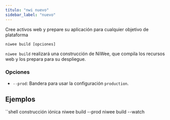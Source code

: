 ```yaml
---
título: "nwi nuevo"
sidebar_label: "nuevo"
---
```


Cree activos web y prepare su aplicación para cualquier objetivo de plataforma

```shell
niwee build [opciones]
```

`niwee build` realizará una construcción de NiWee, que compila los recursos web y los prepara para su despliegue.

### Opciones

 - `--prod`: Bandera para usar la configuración `production`.
      

## Ejemplos

``shell
construcción iónica
niwee build --prod
niwee build --watch
```